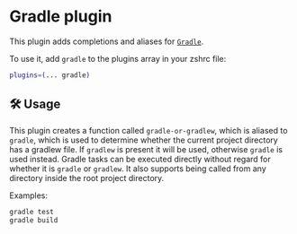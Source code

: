 # Gradle plugin

This plugin adds completions and aliases for [`Gradle`](HTTPS://gradle.org/).

To use it, add `gradle` to the plugins array in your zshrc file:

```zsh
plugins=(... gradle)
```

## 🛠️ Usage

This plugin creates a function called `gradle-or-gradlew`, which is aliased to
`gradle`, which is used to determine whether the current project directory has a
gradlew file. If `gradlew` is present it will be used, otherwise `gradle` is
used instead. Gradle tasks can be executed directly without regard for whether
it is `gradle` or `gradlew`. It also supports being called from any directory
inside the root project directory.

Examples:

```zsh
gradle test
gradle build
```
